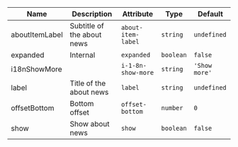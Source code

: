| Name                                                                                                       | Description                | Attribute          | Type      | Default       |
| ---------------------------------------------------------------------------------------------------------- | -------------------------- | ------------------ | --------- | ------------- |
| <div className="Api__Table"> <div>aboutItemLabel</div> <div className="Api__Table Docs__Tags"></div></div> | Subtitle of the about news | `about-item-label` | `string`  | `undefined`   |
| <div className="Api__Table"> <div>expanded</div> <div className="Api__Table Docs__Tags"></div></div>       | Internal                   | `expanded`         | `boolean` | `false`       |
| <div className="Api__Table"> <div>i18nShowMore</div> <div className="Api__Table Docs__Tags"></div></div>   |                            | `i-1-8n-show-more` | `string`  | `'Show more'` |
| <div className="Api__Table"> <div>label</div> <div className="Api__Table Docs__Tags"></div></div>          | Title of the about news    | `label`            | `string`  | `undefined`   |
| <div className="Api__Table"> <div>offsetBottom</div> <div className="Api__Table Docs__Tags"></div></div>   | Bottom offset              | `offset-bottom`    | `number`  | `0`           |
| <div className="Api__Table"> <div>show</div> <div className="Api__Table Docs__Tags"></div></div>           | Show about news            | `show`             | `boolean` | `false`       |
